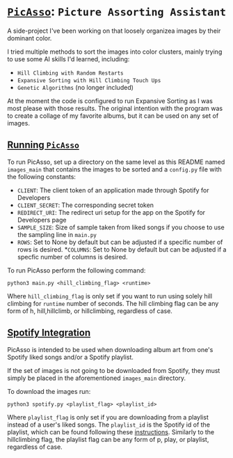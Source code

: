 # <u>`PicAsso`</u>: `Picture Assorting Assistant`

A side-project I've been working on that loosely organizea images by their dominant color.

I tried multiple methods to sort the images into color clusters, mainly trying to use some AI skills I'd learned, including:

* `Hill Climbing with Random Restarts`
* `Expansive Sorting with Hill Climbing Touch Ups`
* `Genetic Algorithms` (no longer included)

At the moment the code is configured to run Expansive Sorting as I was most please with those results. The original intention with the program was to create a collage of my favorite albums, but it can be used on any set of images.

## <u>Running `PicAsso`</u>

To run PicAsso, set up a directory on the same level as this README named `images_main` that contains the images to be sorted and a `config.py` file with the following constants:

* `CLIENT`: The client token of an application made through Spotify for Developers
* `CLIENT_SECRET`: The corresponding secret token
* `REDIRECT_URI`: The redirect uri setup for the app on the Spotify for Developers page
* `SAMPLE_SIZE`: Size of sample taken from liked songs if you choose to use the sampling line in `main.py`
* `ROWS`: Set to None by default but can be adjusted if a specific number of rows is desired.
*`COLUMNS`: Set to None by default but can be adjusted if a specfic number of columns is desired.

To run PicAsso perform the following command:

`python3 main.py <hill_climbing_flag> <runtime>`

Where `hill_climbing_flag` is only set if you want to run using solely hill climbing for `runtime` number of seconds. The hill climbing flag can be any form of h, hill,hillclimb, or hillclimbing, regardless of case.

## <u>Spotify Integration</u>

PicAsso is intended to be used when downloading album art from one's Spotify liked songs and/or a Spotify playlist.

If the set of images is not going to be downloaded from Spotify, they must simply be placed in the aforementioned `images_main` directory.

To download the images run:

`python3 spotify.py <playlist_flag> <playlist_id>`

Where `playlist_flag` is only set if you are downloading from a playlist instead of a user's liked songs. The `playlist_id` is the Spotify id of the playlist, which can be found following these [instructions](https://clients.caster.fm/knowledgebase/110/How-to-find-Spotify-playlist-ID.html#:~:text=To%20find%20the%20Spotify%20playlist,Link%22%20under%20the%20Share%20menu.&text=The%20playlist%20id%20is%20the,after%20playlist%2F%20as%20marked%20above.). Similarly to the hillclimbing flag, the playlist flag can be any form of p, play, or playlist, regardless of case.